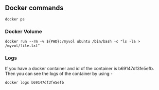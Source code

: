 ## Docker commands


  `docker ps`
  
  
### Docker Volume

  `docker run --rm -v ${PWD}:/myvol ubuntu /bin/bash -c "ls -la > /myvol/file.txt"`
  
  
### Logs

  If you have a docker container and id of the container is b69147df3fe5efb. Then you can see the logs of the container by using -
  
  `docker logs b69147df3fe5efb` 
